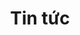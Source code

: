 ---
layout: archive
title: Tin tức
description: Tin tức và cập nhật mới nhất về dự án của chúng tôi
permalink: /vn/news
lang-ref: archive
--- 